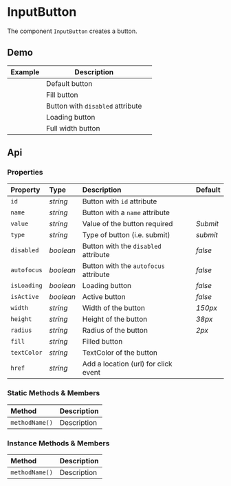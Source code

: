 # InputButton

The component `InputButton` creates a button.

## Demo

<table class="example">
  <thead>
    <tr>
      <th>Example</th>
      <th>Description</th>
      <th></th>
    </tr>
  </thead>
  <tbody>
    <tr>
      <td><input-button></input-button></td>
      <td>Default button</td>
      <td>
        <icon-container src="./sprite.svg#code"></icon-container>
      </td>
    </tr>
    <tr>
      <td><input-button fill="var(--accent)" text-color="white"></input-button></td>
      <td>Fill button</td>
      <td>
        <icon-container src="./sprite.svg#code"></icon-container>
      </td>
    </tr>
    <tr>
      <td><input-button disabled="true"></input-button></td>
      <td>Button with <code>disabled</code> attribute</td>
      <td>
        <icon-container src="./sprite.svg#code"></icon-container>
      </td>
    </tr>
    <tr>
      <td><input-button value="Click me"></input-button></td>
      <td>Loading button</td>
      <td>
        <icon-container src="./sprite.svg#code"></icon-container>
      </td>
    </tr>
    <tr>
      <td><input-button width="100%"></input-button></td>
      <td>Full width button</td>
      <td>
        <icon-container src="./sprite.svg#code"></icon-container>
      </td>
    </tr>
  </tbody>
</table>

## Api

### Properties

| Property | Type | Description | Default |
| :--- | :--- | :--- | :--- |
| `id` | *string* | Button with `id` attribute | |
| `name` | *string* | Button with a `name` attribute | |
| `value` | *string* | Value of the button <span class="req">required</span> | *Submit* |
| `type` | *string* | Type of button (i.e. submit) | *submit* |
| `disabled` | *boolean* | Button with the `disabled` attribute | *false* |
| `autofocus` | *boolean* | Button with the `autofocus` attribute | *false* |
| `isLoading` | *boolean* | Loading button | *false* |
| `isActive` | *boolean* | Active button | *false* |
| `width` | *string* | Width of the button | *150px* |
| `height` | *string* | Height of the button | *38px* |
| `radius` | *string* | Radius of the button | *2px* |
| `fill` | *string* | Filled button |  |
| `textColor` | *string* | TextColor of the button |  |
| `href` | *string* | Add a location (url) for click event | |

### Static Methods & Members

| Method | Description |
| :--- | :--- |
| `methodName()` | Description |

### Instance Methods & Members

| Method | Description |
| :--- | :--- |
| `methodName()` | Description |
